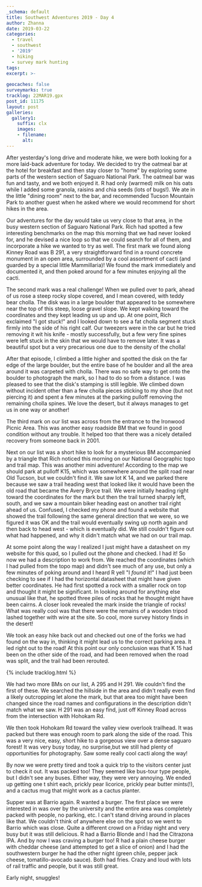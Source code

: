 ```yaml
---
_schema: default
title: Southwest Adventures 2019 - Day 4
author: Zhanna
date: 2019-03-22
categories: 
  - travel
  - southwest
  - '2019'
  - hiking
  - survey mark hunting
tags:
excerpt: >-
  
geocaches: false
surveymarks: true
tracklog: 22MAR19.gpx
post_id: 11175
layout: post  
galleries:
  gallery1:
    suffix: clx
    images:
    - filename: 
      alt:                                       
---
```


After yesterday's long drive and moderate hike, we were both looking for a more laid-back adventure for today.  We decided to try the oatmeal bar at the hotel for breakfast and then stay closer to "home" by exploring some parts of the western section of Saguaro National Park. The oatmeal bar was fun and tasty, and we both enjoyed it. R had only (warmed) milk on his oats while I added some granola, raisins and chia seeds (lots of bugs!). We ate in the little "dining room" next to the bar, and recommended Tucson Mountain Park to another guest when he asked where we would recommend for short hikes in the area.

Our adventures for the day would take us very close to that area, in the busy western section of Saguaro National Park. Rich had spotted a few interesting benchmarks on the map this morning that we had never looked for, and he devised a nice loop so that we could search for all of them, and incorporate a hike we wanted to try as well. The first mark we found along Kinney Road was B 291, a very straightforward find in a round concrete monument in an open area, surrounded by a cool assortment of cacti (and guarded by a special little Mammillaria)! We found the mark immediately and documented it, and then poked around for a few minutes enjoying all the cacti.

The second mark was a real challenge! When we pulled over to park, ahead of us rose a steep rocky slope covered, and I mean covered, with teddy bear cholla. The disk was in a large boulder that appeared to be somewhere near the top of this steep, loose gravel slope. We kept walking toward the coordinates and they kept leading us up and up. At one point, Rich exclaimed "I got stuck!" and I looked down to see a fat cholla segment stuck firmly into the side of his right calf. Our tweezers were in the car but he tried removing it wit his knife - mostly successfully, but a few very fine spines were left stuck in the skin that we would have to remove later. It was a beautiful spot but a very precarious one due to the density of the cholla! 

After that episode, I climbed a little higher and spotted the disk on the far edge of the large boulder, but the entire base of he boulder and all the area around it was carpeted with cholla. There was no safe way to get onto the boulder to photograph the mark, so I had to do so from a distance. I was pleased to see that the disk's stamping is still legible. We climbed down without incident other than a few cholla pieces sticking to my shoe (but not piercing it) and spent a few minutes at the parking pulloff removing the remaining cholla spines. We love the desert, but it always manages to get us in one way or another!

The third mark on our list was across from the entrance to the Ironwood Picnic Area. This was another easy roadside BM that we found in good condition without any trouble. It helped too that there was a nicely detailed recovery from someone back in 2001.

Next on our list was a short hike to look for a mysterious BM accompanied by a triangle that Rich noticed this morning on our National Geographic topo and trail map. This was another mini adventure! According to the map we should park at pulloff K15, which was somewhere around the split road near Old Tucson, but we couldn't find it. We saw lot K 14, and we parked there because we saw a trail heading west that looked like it would have been the old road that became the Avery Bryce trail. We were initially heading right toward the coordinates for the mark but then the trail turned sharply left, south, and we saw a mountain biker heading east on another trail right ahead of us. Confused, I checked my phone and found a website that showed the trail following the same general direction that we were, so we figured it was OK and the trail would eventually swing up north again and then back to head west - which is eventually did. We still couldn't figure out what had happened, and why it didn't match what we had on our trail map. 

At some point along the way I realized I just might have a datasheet on my website for this quad, so I pulled out the phone and checked. I had it! So now we had a description to work from. We reached the coordinates (which I had pulled from the topo map) and didn't see much of any use, but only a few minutes of poking around and I heard R yell "I *found* it!" I had just been checking to see if I had the horizontal datasheet that might have given better coordinates. He had first spotted a rock with a smaller rock on top and thought it might be significant. In looking around for anything else unusual like that, he spotted three piles of rocks that he thought might have been cairns. A closer look revealed the mark inside the triangle of rocks! What was really cool was that there were the remains of a wooden tripod lashed together with wire at the site. So cool, more survey history finds in the desert!

We took an easy hike back out and checked out one of the forks we had found on the way in, thinking it might lead us to the correct parking area. It led right out to the road! At this point our only conclusion was that K 15 had been on the other side of the road, and had been removed when the road was split, and the trail had been rerouted.

{% include tracklog.html %}

We had two more BMs on our list, A 295 and H 291. We couldn't find the first of these. We searched the hillside in the area and didn't really even find a likely outcropping let alone the mark, but that area too might have been changed since the road names and configurations in the description didn't match what we saw. H 291 was an easy find, just off Kinney Road across from the intersection with Hohokam Rd. 

We then took Hohokam Rd toward the valley view overlook trailhead. It was packed but there was enough room to park along the side of the road. This was a very nice, easy, short hike to a gorgeous view over a dense saguaro forest! It was very busy today, no surprise,but we still had plenty of opportunities for photography.  Saw some really cool cacti along the way!

By now we were pretty tired and took a quick trip to the visitors center just to check it out. It was packed too! They seemed like bus-tour type people, but I didn't see any buses. Either way, they were very annoying. We ended up getting one t shirt each, prickly pear licorice, prickly pear butter mints(!),  and a cactus mug that might work as a cactus planter. 

Supper was at Barrio again. R wanted a burger. The first place we were interested in was over by the university and the entire area was completely packed with people, no parking, etc. I can't stand driving around in places like that. We couldn't think of anywhere else on the spot so we went to Barrio which was close. Quite a different crowd on a Friday night and very busy but it was still delicious. R had a Barrio Blonde and I had the Citrazona IPA. And by now I was craving a burger too! R had a plain cheese burger with cheddar cheese (and attempted to get a slice of onion) and I had the southwestern burger he had the other night (green chile, pepper jack cheese, tomatillo-avocado sauce). Both had fries. Crazy and loud with lots of rail traffic and people, but it was still great.

Early night, snuggles!

